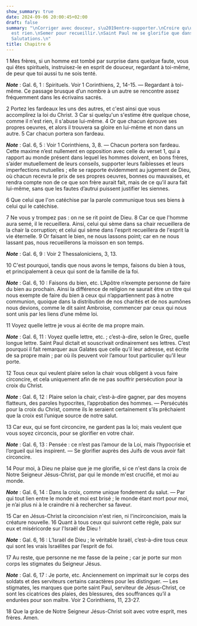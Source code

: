 ```yaml
---
show_summary: true
date: 2024-09-06 20:00:45+02:00
draft: false
summary: "\nCorriger avec douceur, s\u2019entre-supporter.\nCroire qu\u2019on n\u2019\
  est rien.\nSemer pour recueillir.\nSaint Paul ne se glorifie que dans la foi.\n\
  Salutations.\n"
title: Chapitre 6
---
```





1 Mes frères, si un homme est tombé par surprise dans quelque faute, vous qui êtes spirituels, instruisez-le en esprit de douceur, regardant à toi-même, de peur que toi aussi tu ne sois tenté.

***Note*** :  Gal. 6, 1 : Spirituels. Voir 1 Corinthiens, 2, 14-15. ― Regardant à toi-même. Ce passage brusque d’un nombre à un autre se rencontre assez fréquemment dans les écrivains sacrés.

2 Portez les fardeaux les uns des autres, et c'est ainsi que vous accomplirez la loi du Christ. 3 Car si quelqu'un s'estime être quelque chose, comme il n'est rien, il s'abuse lui-même. 4 Or que chacun éprouve ses propres oeuvres, et alors il trouvera sa gloire en lui-même et non dans un autre. 5 Car chacun portera son fardeau.

***Note*** :  Gal. 6, 5 : Voir 1 Corinthiens, 3, 8. ― Chacun portera son fardeau. Cette maxime n’est nullement en opposition avec celle du verset 1, qui a rapport au monde présent dans lequel les hommes doivent, en bons frères, s’aider mutuellement de leurs conseils, supporter leurs faiblesses et leurs imperfections mutuelles ; elle se rapporte évidemment au jugement de Dieu, où chacun recevra le prix de ses propres oeuvres, bonnes ou mauvaises, et rendra compte non de ce que son frère aurait fait, mais de ce qu’il aura fait lui-même, sans que les fautes d’autrui puissent justifier les siennes.


6 Que celui que l'on catéchise par la parole communique tous ses biens à celui qui le catéchise.


7 Ne vous y trompez pas : on ne se rit point de Dieu. 8 Car ce que l'homme aura semé, il le recueillera. Ainsi, celui qui sème dans sa chair recueillera de la chair la corruption; et celui qui sème dans l'esprit recueillera de l'esprit la vie éternelle. 9 Or faisant le bien, ne nous lassons point; car en ne nous lassant pas, nous recueillerons la moisson en son temps.

***Note*** :  Gal. 6, 9 : Voir 2 Thessaloniciens, 3, 13.

10 C'est pourquoi, tandis que nous avons le temps, faisons du bien à tous, et principalement à ceux qui sont de la famille de la foi.

***Note*** :  Gal. 6, 10 : Faisons du bien, etc. L’Apôtre n’exempte personne de faire du bien au prochain. Ainsi la différence de religion ne saurait être un titre qui nous exempte de faire du bien à ceux qui n’appartiennent pas à notre communion, quoique dans la distribution de nos charités et de nos aumônes nous devions, comme le dit saint Ambroise, commencer par ceux qui nous sont unis par les liens d’une même loi.


11 Voyez quelle lettre je vous ai écrite de ma propre main.

***Note*** :  Gal. 6, 11 : Voyez quelle lettre, etc. ; c’est-à-dire, selon le Grec, quelle longue lettre. Saint Paul dictait et souscrivait ordinairement ses lettres. C’est pourquoi il fait remarquer aux Galates que celle qu’il leur adresse, est écrite de sa propre main ; par où ils peuvent voir l’amour tout particulier qu’il leur porte.


12 Tous ceux qui veulent plaire selon la chair vous obligent à vous faire circoncire, et cela uniquement afin de ne pas souffrir persécution pour la croix du Christ.

***Note*** :  Gal. 6, 12 : Plaire selon la chair, c’est-à-dire gagner, par des moyens flatteurs, des paroles hypocrites, l’approbation des hommes. ― Persécutés pour la croix du Christ, comme ils le seraient certainement s’ils prêchaient que la croix est l’unique source de notre salut.

13 Car eux, qui se font circoncire, ne gardent pas la loi; mais veulent que vous soyez circoncis, pour se glorifier en votre chair.

***Note*** :  Gal. 6, 13 : Pensée : ce n’est pas l’amour de la Loi, mais l’hypocrisie et l’orgueil qui les inspirent. ― Se glorifier auprès des Juifs de vous avoir fait circoncire.

14 Pour moi, à Dieu ne plaise que je me glorifie, si ce n'est dans la croix de Notre Seigneur Jésus-Christ, par qui le monde m'est crucifié, et moi au monde.

***Note*** :  Gal. 6, 14 : Dans la croix, comme unique fondement du salut. ― Par qui tout lien entre le monde et moi est brisé ; le monde étant mort pour moi, je n’ai plus ni à le craindre ni à rechercher sa faveur.

15 Car en Jésus-Christ la circoncision n'est rien, ni l'incirconcision, mais la créature nouvelle. 16 Quant à tous ceux qui suivront cette règle, paix sur eux et miséricorde sur l'Israël de Dieu !

***Note*** :  Gal. 6, 16 : L’Israël de Dieu ; le véritable Israël, c’est-à-dire tous ceux qui sont les vrais Israélites par l’esprit de foi.


17 Au reste, que personne ne me fasse de la peine ; car je porte sur mon corps les stigmates du Seigneur Jésus.

***Note*** :  Gal. 6, 17 : Je porte, etc. Anciennement on imprimait sur le corps des soldats et des serviteurs certains caractères pour les distinguer. ― Les stigmates, les marques que porte saint Paul, serviteur de Jésus-Christ, ce sont les cicatrices des plaies, des blessures, des souffrances qu’il a endurées pour son maître. Voir 2 Corinthiens, 11, 23-27.


18 Que la grâce de Notre Seigneur Jésus-Christ soit avec votre esprit, mes frères. Amen.
